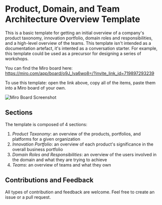 # Product, Domain, and Team Architecture Overview Template

This is a basic template for getting an initial overview of a company's product taxonomy, innovation portfolio, domain roles and responsibilities, and a high-level overview of the teams. This template isn't intended as a documentation artefact, it's intented as a conversation starter. For example, this template could be used as a precursor for designing a series of workshops.

You can find the Miro board here: https://miro.com/app/board/o9J_lva6wo8=/?invite_link_id=719897293239

To use this template: open the link above, copy all of the items, paste them into a Miro board of your own.

![Miro Board Screenshot](https://user-images.githubusercontent.com/692094/137206250-6cfd3f5b-b533-4a9d-8ea9-1f6d16140178.png)

## Sections

The template is composed of 4 sections:

1. *Product Taxonomy*: an overview of the products, portfolios, and platforms for a given organization
2. *Innovation Portfolio*: an overview of each product's significance in the overall business portfolio
3. *Domain Roles and Responsibilities*: an overview of the users involved in the domain and what they are trying to achieve
4. *Teams*: an overview of teams and what they own

## Contributions and Feedback

All types of contribution and feedback are welcome. Feel free to create an issue or a pull request.
